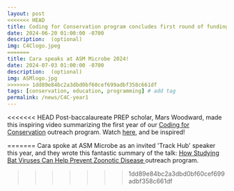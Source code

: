 ```yaml
---
layout: post
<<<<<<< HEAD
title: Coding for Conservation program concludes first round of funding. Watch our summary video!
date: 2024-06-20 01:00:00 -0700
description:  (optional)
img: C4Clogo.jpeg
=======
title: Cara speaks at ASM Microbe 2024!
date: 2024-07-03 01:00:00 -0700
description:  (optional)
img: ASMlogo.jpg
>>>>>>> 1dd89e84bc2a3dbd0bf60cef699adbf358c661df
tags: [conservation, education, programming] # add tag
permalink: /news/C4C-year1
---
```


<<<<<<< HEAD
Post-baccalaureate PREP scholar, Mars Woodward, made this inspiring video summarizing the first year of our <a href="https://www.coding4conservation.org" target="_blank">Coding for Conservation</a> outreach program. Watch <a href="https://uchicago.box.com/s/1y1p72qbl12r9eidspj0j4tb1lhomtu1" target="_blank">here</a>, and be inspired!

=======
Cara spoke at ASM Microbe as an invited 'Track Hub' speaker this year, and they wrote this fantastic summary of the talk: <a href="https://asm.org/Articles/2024/July/How-Studying-Bat-Viruses-Prevent-Zoonotic-Disease" target="_blank"> How Studying Bat Viruses Can Help Prevent Zoonotic Disease </a> outreach program. 
>>>>>>> 1dd89e84bc2a3dbd0bf60cef699adbf358c661df

